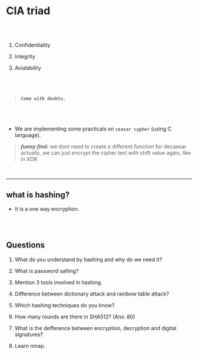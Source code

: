 # CIA triad

<br>
<br>

1. Confidentiality

2. Integrity

3. Avialability

<br>
<br>


>#### `Come with doubts.`

<br>
<br>

- We are implementing some practicals on `ceasar cypher` (using C language).

>___funny find:___ we dont need to create a different function for decaesar actually, we can just encrypt the cipher text with shift value again, like in XOR 

<br>

---

##  what is hashing?

- It is a one way encryption.

<br>
<br>


## Questions

1. What do you understand by hashing and why do we need it?

2. What is password salting?

3. Mention 3 tools involved in hashing.

4. Difference between dictionary attack and rainbow table attack?

5. Which hashing techniques do you know?

6. How many rounds are there in SHA512? (Ans: 80)

7. What is the defference between encryption, decryption and digital signatures?

8. Learn nmap.
